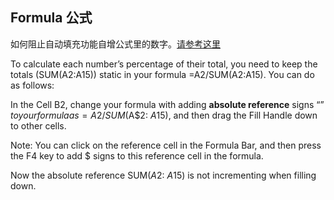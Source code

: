 

## Formula 公式

如何阻止自动填充功能自增公式里的数字。[请参考这里](https://www.extendoffice.com/documents/excel/3215-excel-prevent-cell-reference-from-incrementing-changing.html#a1)

To calculate each number’s percentage of their total, you need to keep the totals (SUM(A2:A15)) static in your formula =A2/SUM(A2:A15). You can do as follows:

In the Cell B2, change your formula with adding **absolute reference** signs “$” to your formula as =A2/SUM($A$2: $A$15), and then drag the Fill Handle down to other cells.

Note: You can click on the reference cell in the Formula Bar, and then press the F4 key to add $ signs to this reference cell in the formula.

Now the absolute reference SUM($A$2: $A$15) is not incrementing when filling down. 
